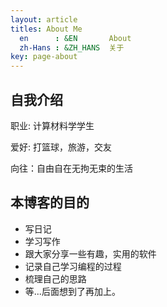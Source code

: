 ```yaml
---
layout: article
titles: About Me
  en      : &EN       About
  zh-Hans : &ZH_HANS  关于
key: page-about
---
```


## 自我介绍
职业: 计算材料学学生

爱好: 打篮球，旅游，交友

向往：自由自在无拘无束的生活

## 本博客的目的
- 写日记
- 学习写作
- 跟大家分享一些有趣，实用的软件
- 记录自己学习编程的过程
- 梳理自己的思路
- 等...后面想到了再加上。
